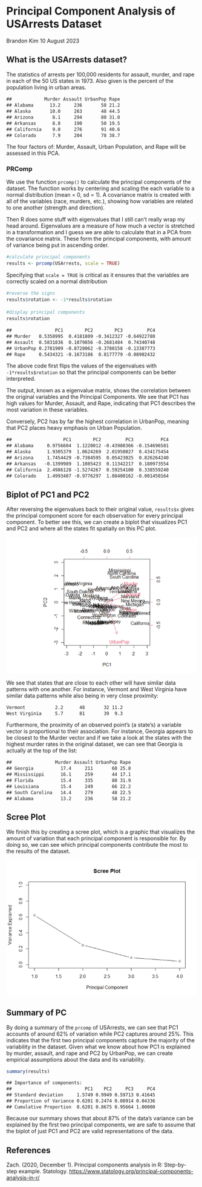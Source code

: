 Principal Component Analysis of USArrests Dataset
================
Brandon Kim
10 August 2023

## What is the USArrests dataset?

The statistics of arrests per 100,000 residents for assault, murder, and
rape in each of the 50 US states in 1973. Also given is the percent of
the population living in urban areas.

    ##            Murder Assault UrbanPop Rape
    ## Alabama      13.2     236       58 21.2
    ## Alaska       10.0     263       48 44.5
    ## Arizona       8.1     294       80 31.0
    ## Arkansas      8.8     190       50 19.5
    ## California    9.0     276       91 40.6
    ## Colorado      7.9     204       78 38.7

The four factors of: Murder, Assault, Urban Population, and Rape will be
assessed in this PCA.

### PRComp

We use the function `prcomp()` to calculate the principal components of
the dataset. The function works by centering and scaling the each
variable to a normal distribution (mean = 0, sd = 1). A covariance
matrix is created with all of the variables (race, murders, etc.),
showing how variables are related to one another (strength and
direction).

Then R does some stuff with eigenvalues that I still can’t really wrap
my head around. Eigenvalues are a measure of how much a vector is
stretched in a transformation and I guess we are able to calculate that
in a PCA from the covariance matrix. These form the principal
components, with amount of variance being put in ascending order.

``` r
#calculate principal components
results <- prcomp(USArrests, scale = TRUE)
```

Specifying that `scale = TRUE` is critical as it ensures that the
variables are correctly scaled on a normal distribution

``` r
#reverse the signs
results$rotation <- -1*results$rotation

#display principal components
results$rotation
```

    ##                PC1        PC2        PC3         PC4
    ## Murder   0.5358995  0.4181809 -0.3412327 -0.64922780
    ## Assault  0.5831836  0.1879856 -0.2681484  0.74340748
    ## UrbanPop 0.2781909 -0.8728062 -0.3780158 -0.13387773
    ## Rape     0.5434321 -0.1673186  0.8177779 -0.08902432

The above code first flips the values of the eigenvalues with
`-1*results$rotation` so that the principal components can be better
interpreted.

The output, known as a eigenvalue matrix, shows the correlation between
the original variables and the Principal Components. We see that PC1 has
high values for Murder, Assault, and Rape, indicating that PC1 describes
the most variation in these variables.

Conversely, PC2 has by far the highest correlation in UrbanPop, meaning
that PC2 places heavy emphasis on Urban Population.

    ##                   PC1        PC2         PC3          PC4
    ## Alabama     0.9756604  1.1220012 -0.43980366 -0.154696581
    ## Alaska      1.9305379  1.0624269  2.01950027  0.434175454
    ## Arizona     1.7454429 -0.7384595  0.05423025  0.826264240
    ## Arkansas   -0.1399989  1.1085423  0.11342217  0.180973554
    ## California  2.4986128 -1.5274267  0.59254100  0.338559240
    ## Colorado    1.4993407 -0.9776297  1.08400162 -0.001450164

## Biplot of PC1 and PC2

After reversing the eigenvalues back to their original value,
`results$x` gives the principal component score for each observation for
every principal component. To better see this, we can create a biplot
that visualizes PC1 and PC2 and where all the states fit spatially on
this PC plot.

![](USArrestsMarkdown_files/figure-gfm/biplot-1.png)<!-- -->

We see that states that are close to each other will have similar data
patterns with one another. For instance, Vermont and West Virginia have
similar data patterns while also being in very close proximity:

    Vermont           2.2      48       32 11.2   
    West Virginia     5.7      81       39  9.3

Furthermore, the proximity of an observed point’s (a state’s) a variable
vector is proportional to their association. For instance, Georgia
appears to be closest to the Murder vector and if we take a look at the
states with the highest murder rates in the original dataset, we can see
that Georgia is actually at the top of the list:

    ##                Murder Assault UrbanPop Rape
    ## Georgia          17.4     211       60 25.8
    ## Mississippi      16.1     259       44 17.1
    ## Florida          15.4     335       80 31.9
    ## Louisiana        15.4     249       66 22.2
    ## South Carolina   14.4     279       48 22.5
    ## Alabama          13.2     236       58 21.2

## Scree Plot

We finish this by creating a scree plot, which is a graphic that
visualizes the amount of variation that each principal component is
responsible for. By doing so, we can see which principal components
contribute the most to the results of the dataset.

![](USArrestsMarkdown_files/figure-gfm/screeplot-1.png)<!-- -->

## Summary of PC

By doing a summary of the `prcomp` of USArrests, we can see that PC1
accounts of around 62% of variation while PC2 captures around 25%. This
indicates that the first two principal components capture the majority
of the variability in the dataset. Given what we know about how PC1 is
explained by murder, assault, and rape and PC2 by UrbanPop, we can
create empirical assumptions about the data and its variability.

``` r
summary(results)
```

    ## Importance of components:
    ##                           PC1    PC2     PC3     PC4
    ## Standard deviation     1.5749 0.9949 0.59713 0.41645
    ## Proportion of Variance 0.6201 0.2474 0.08914 0.04336
    ## Cumulative Proportion  0.6201 0.8675 0.95664 1.00000

Because our summary shows that about 87% of the data’s variance can be
explained by the first two principal components, we are safe to assume
that the biplot of just PC1 and PC2 are valid representations of the
data.

## References

Zach. (2020, December 1). Principal components analysis in R:
Step-by-step example. Statology.
<https://www.statology.org/principal-components-analysis-in-r/>
